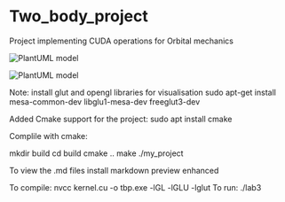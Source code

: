 # Two_body_project

Project implementing CUDA operations for Orbital mechanics

![PlantUML model](https://www.plantuml.com/plantuml/png/FOsx2i90401xlq8BIxDYQPNAMj0-NEuMitAtU-o3uD-h25R3mC2CvaazMjtiY7EDWg5rkxXtEmDeMeS7-H9p66eMTcGViZIu76vYHd1VPPgblAQkyiJiq18nN7-oFnqbl1BZlnlwzpKYbm_V)

![PlantUML model](https://www.plantuml.com/plantuml/png/ZP5HIWCn48RVSugXJnNP2nIH2gAlOht0a1stmMIpp4mMYlRkreIcn0hhKy8t_-IV-RCLHTOKl9dGVk10iDgva3ogY-CAFWs0zIXomgZalLCg5E1sYk9-P1kOoMhaGcVoqJezjFGziYNP03BZeI0RmvIKdd9bVLEW6vK6HgKCZkRYdtN5kpPVgvuPPwTvUlJ_QtdG46NQ4plxo3WiwdVH8xzYxxBB2vD8ucMRjpqdqKLPctwMSXhFyM3VrtzOo_csWGhhSvL0rzr3Ji90EU7kg-lWEgcs_YkMjlXt1gscB7nYbvNoB7KoSpHR6liK_3S0)

Note: install glut and opengl libraries for visualisation
sudo apt-get install mesa-common-dev libglu1-mesa-dev freeglut3-dev

Added Cmake support for the project: sudo apt install cmake

Complile with cmake: 

mkdir build
cd build
cmake ..
make
./my_project

To view the .md files install markdown preview enhanced


To compile: nvcc kernel.cu -o tbp.exe -lGL -lGLU -lglut
To run: ./lab3

